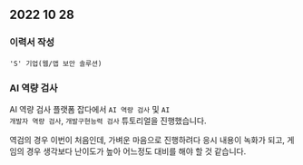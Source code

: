## 2022 10 28

### 이력서 작성

<code>'S' 기업(웹/앱 보안 솔루션)</code>

### AI 역량 검사

AI 역량 검사 플랫폼 잡다에서 <code>AI 역량 검사</code> 및 <code>AI 개발자 역량 검사</code>, <code>개발구현능력 검사</code> 튜토리얼을 진행했습니다.

역검의 경우 이번이 처음인데, 가벼운 마음으로 진행하려다 응시 내용이 녹화가 되고, 게임의 경우 생각보다 난이도가 높아 어느정도 대비를 해야 할 것 같습니다. 
